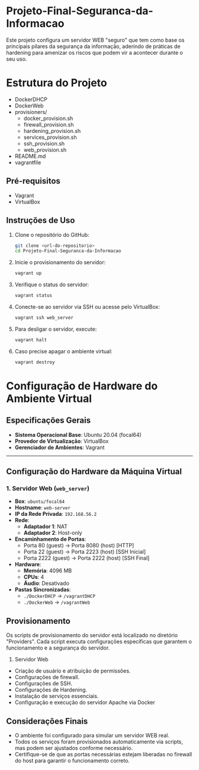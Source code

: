 # Projeto-Final-Seguranca-da-Informacao

Este projeto configura um servidor WEB "seguro" que tem como base os principais pilares da segurança da informação, aderindo de práticas de hardening para amenizar os riscos que podem vir a acontecer durante o seu uso.

# Estrutura do Projeto

- DockerDHCP
- DockerWeb
- provisioners/
 	- docker_provision.sh
	- firewall_provision.sh
	- hardening_provision.sh
	- services_provision.sh
	- ssh_provision.sh
	- web_provision.sh
- README.md
- vagrantfile

## Pré-requisitos

- Vagrant
- VirtualBox

## Instruções de Uso

1. Clone o repositório do GitHub:
   ```bash
   git clone <url-do-repositorio>
   cd Projeto-Final-Seguranca-da-Informacao
   ```
2. Inicie o provisionamento do servidor:
   ```bash
   vagrant up
   ```
3. Verifique o status do servidor:
   ```bash
   vagrant status
   ```
4. Conecte-se ao servidor via SSH ou acesse pelo VirtualBox:
   ```bash
   vagrant ssh web_server
   ```
5. Para desligar o servidor, execute:
   ```bash
   vagrant halt
   ```
6. Caso precise apagar o ambiente virtual:
   ```bash
   vagrant destroy
   ```

# Configuração de Hardware do Ambiente Virtual

## Especificações Gerais

- **Sistema Operacional Base**: Ubuntu 20.04 (focal64)
- **Provedor de Virtualização**: VirtualBox
- **Gerenciador de Ambientes**: Vagrant

---

## Configuração do Hardware da Máquina Virtual

### 1. Servidor Web (`web_server`)
- **Box**: `ubuntu/focal64`
- **Hostname**: `web-server`
- **IP da Rede Privada**: `192.168.56.2`
- **Rede**:
  - **Adaptador 1**: NAT
  - **Adaptador 2**: Host-only
- **Encaminhamento de Portas**:
  - Porta 80 (guest) -> Porta 8080 (host) [HTTP]
  - Porta 22 (guest) -> Porta 2223 (host) [SSH Inicial]
  - Porta 2222 (guest) -> Porta 2222 (host) [SSH Final]
- **Hardware**:
  - **Memória**: 4096 MB
  - **CPUs**: 4
  - **Áudio**: Desativado
- **Pastas Sincronizadas**:
  - `./DockerDHCP` -> `/vagrantDHCP`
  - `./DockerWeb` -> `/vagrantWeb`

## Provisionamento

Os scripts de provisionamento do servidor está localizado no diretório "Providers". Cada script executa configurações específicas que garantem o funcionamento e a segurança do servidor.

1. Servidor Web
- Criação de usuário e atribuição de permissões.
- Configurações de firewall.
- Configurações de SSH.
- Configurações de Hardening.
- Instalação de serviços essenciais.
- Configuração e execução do servidor Apache via Docker

## Considerações Finais

 - O ambiente foi configurado para simular um servidor WEB real.
 - Todos os serviços foram provisionados automaticamente via scripts, mas podem ser ajustados conforme necessário.
 - Certifique-se de que as portas necessárias estejam liberadas no firewall do host para garantir o funcionamento correto.
